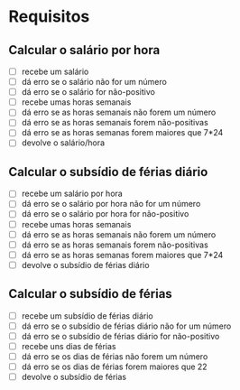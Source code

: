 # Requisitos
## Calcular o salário por hora
- [ ] recebe um salário
- [ ] dá erro se o salário não for um número
- [ ] dá erro se o salário for não-positivo
- [ ] recebe umas horas semanais
- [ ] dá erro se as horas semanais não forem um número
- [ ] dá erro se as horas semanais forem não-positivas
- [ ] dá erro se as horas semanas forem maiores que 7*24
- [ ] devolve o salário/hora

## Calcular o subsídio de férias diário
- [ ] recebe um salário por hora
- [ ] dá erro se o salário por hora não for um número
- [ ] dá erro se o salário por hora for não-positivo
- [ ] recebe umas horas semanais
- [ ] dá erro se as horas semanais não forem um número
- [ ] dá erro se as horas semanais forem não-positivas
- [ ] dá erro se as horas semanas forem maiores que 7*24
- [ ] devolve o subsídio de férias diário

## Calcular o subsídio de férias
- [ ] recebe um subsídio de férias diário
- [ ] dá erro se o subsídio de férias diário não for um número
- [ ] dá erro se o subsídio de férias diário for não-positivo
- [ ] recebe uns dias de férias
- [ ] dá erro se os dias de férias não forem um número
- [ ] dá erro se os dias de férias forem maiores que 22
- [ ] devolve o subsídio de férias